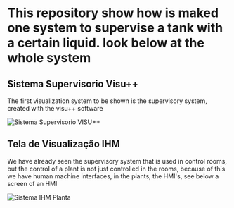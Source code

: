<h1> This repository show how is maked one system to supervise a tank with a certain liquid. look below at the whole system </h1>

## Sistema Supervisorio Visu++
The first visualization system to be shown is the supervisory system, created with the visu++ software

<img src="https://github.com/Davieas/Nivel-Control-Supervisor-System/assets/70967912/f371edab-925c-48f5-bafd-41574ad6392d" alt="Sistema Supervisorio VISU++">

## Tela de Visualização IHM
We have already seen the supervisory system that is used in control rooms, but the control of a plant is not just controlled in the rooms, because of this we have human machine interfaces, in the plants, the HMI's, see below a screen of an HMI

<img src="https://github.com/Davieas/Nivel-Control-Supervisor-System/assets/70967912/cc4274cb-a2bb-46ec-a045-82bc1166b157" alt="Sistema IHM Planta">


